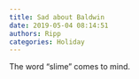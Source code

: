 ```yaml
---
title: Sad about Baldwin
date: 2019-05-04 08:14:51
authors: Ripp
categories: Holiday
---
```


 The word “slime” comes to mind.